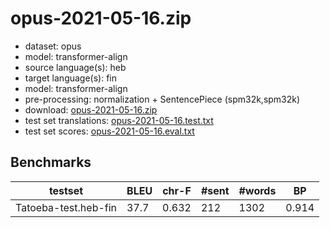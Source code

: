 # opus-2021-05-16.zip

* dataset: opus
* model: transformer-align
* source language(s): heb
* target language(s): fin
* model: transformer-align
* pre-processing: normalization + SentencePiece (spm32k,spm32k)
* download: [opus-2021-05-16.zip](https://object.pouta.csc.fi/Tatoeba-MT-models/heb-fin/opus-2021-05-16.zip)
* test set translations: [opus-2021-05-16.test.txt](https://object.pouta.csc.fi/Tatoeba-MT-models/heb-fin/opus-2021-05-16.test.txt)
* test set scores: [opus-2021-05-16.eval.txt](https://object.pouta.csc.fi/Tatoeba-MT-models/heb-fin/opus-2021-05-16.eval.txt)

## Benchmarks

| testset | BLEU  | chr-F | #sent | #words | BP |
|---------|-------|-------|-------|--------|----|
| Tatoeba-test.heb-fin 	| 37.7 	| 0.632 	| 212 	| 1302 	| 0.914 |

